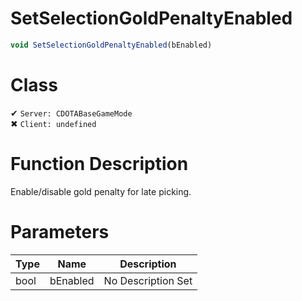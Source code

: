 # SetSelectionGoldPenaltyEnabled
```js	
void SetSelectionGoldPenaltyEnabled(bEnabled)
```
# Class
✔ `Server: CDOTABaseGameMode`  
✖ `Client: undefined`  

# Function Description
Enable/disable gold penalty for late picking.
# Parameters
Type|Name|Description
--|--|--
bool|bEnabled|No Description Set
